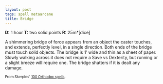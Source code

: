 ```yaml
---
layout: post
tags: spell metaarcane
title: Bridge
---
```

<b>D:</b> 1 hour <b>T:</b> two solid points <b>R:</b> 25m*[dice]

A shimmering bridge of force appears from an object the caster touches, and extends, perfectly level, in a single direction. Both ends of the bridge must touch solid objects. The bridge is 1' wide and thin as a sheet of paper. Slowly walking across it does not require a Save vs Dexterity, but running or a slight breeze will require one. The bridge shatters if it is dealt any damage.

<small>From Skerples' [100 Orthodox spells](https://coinsandscrolls.blogspot.com/2017/03/osr-100-orthodox-spells.html).</small>
